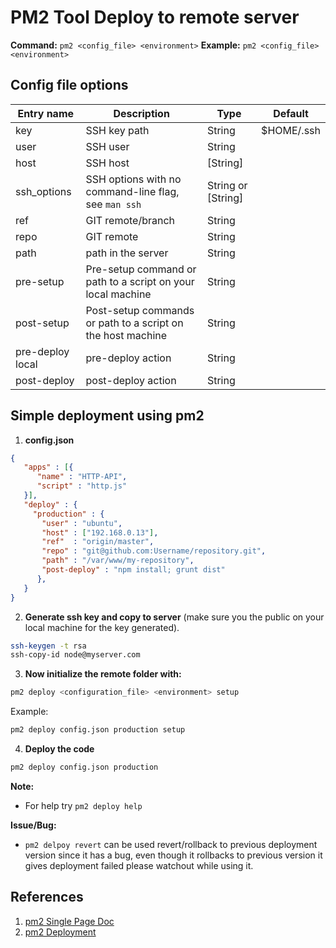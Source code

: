 ﻿# PM2 Tool Deploy to remote server

**Command:** `pm2 <config_file> <environment>`
**Example:** `pm2 <config_file> <environment>`

## Config file options

| Entry name | Description | Type | Default |
|--|--|--|--|
| key | SSH key path | String | $HOME/.ssh |
| user | SSH user | String |
| host | SSH host | [String] |
| ssh_options | SSH options with no command-line flag, see ```man ssh``` | String or [String] |
| ref | GIT remote/branch | String |
| repo | GIT remote | String |
| path | path in the server | String |
| pre-setup | Pre-setup command or path to a script on your local machine | String |
| post-setup | Post-setup commands or path to a script on the host machine | String |
| pre-deploy local | pre-deploy action | String |
| post-deploy | post-deploy action | String |

## Simple deployment using pm2

1. **config.json**

```json
{
   "apps" : [{
      "name" : "HTTP-API",
      "script" : "http.js"
   }],
   "deploy" : {
     "production" : {
       "user" : "ubuntu",
       "host" : ["192.168.0.13"],
       "ref"  : "origin/master",
       "repo" : "git@github.com:Username/repository.git",
       "path" : "/var/www/my-repository",
       "post-deploy" : "npm install; grunt dist"
      },
   }
}
```

2. **Generate ssh key and copy to server** (make sure you the public on your local machine for the key generated).

```bash
ssh-keygen -t rsa
ssh-copy-id node@myserver.com
```

3. **Now initialize the remote folder with:**

```bash
pm2 deploy <configuration_file> <environment> setup
```

Example:

```bash
pm2 deploy config.json production setup
```

4. **Deploy the code**

```bash
pm2 deploy config.json production
```

**Note:**

- For help try ```pm2 deploy help```

**Issue/Bug:**

- `pm2 delpoy revert` can be used revert/rollback to previous deployment version since it has a bug, even though it rollbacks to previous version it gives deployment failed please watchout while using it.

## References

1. [pm2 Single Page Doc](https://pm2.keymetrics.io/docs/usage/pm2-doc-single-page/)
2. [pm2 Deployment](https://pm2.keymetrics.io/docs/usage/deployment/)
